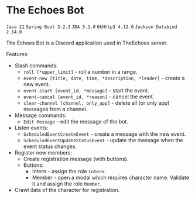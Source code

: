 <h1>The Echoes Bot</h1>
<code>Java 21</code>
<code>Spring Boot 3.2.3</code>
<code>JDA 5.1.0</code>
<code>OkHttp3 4.12.0</code>
<code>Jackson Databind 2.14.0</code>
<p>The Echoes Bot is a Discord application used in TheEchoes server.</p>
<p>Features:</p>
<ul>
    <li>Slash commands:<ul>
        <li><code>roll [*upper_limit]</code> - roll a number in a range.</li>
        <li><code>event-new [title, date, time, *description, *leader]</code> - create a new event.</li>
        <li><code>event-start [event_id, *message]</code> - start the event.</li>
        <li><code>event-cancel [event_id, *reason]</code> - cancel the event.</li>
        <li><code>clear-channel [channel, only_app]</code> - delete all (or only app) messages from a channel.</li>
    </ul></li>
    <li>Message commands:<ul>
        <li><code>Edit Message</code> - edit the message of the bot.</li>
    </ul></li>
    <li>Listen events:<ul>
        <li><code>ScheduledEventCreateEvent</code> - create a message with the new event.</li>
        <li><code>ScheduledEventUpdateStatusEvent</code> - update the message when the event status changes.</li>
    </ul></li>
    <li>Register new members:<ul>
        <li>Create registration message (with buttons).</li>
        <li>Buttons:<ul>
            <li>Intern - assign the role <code>Intern</code>.</li>
            <li>Member - open a modal which requires character name. Validate it and assign the role <code>Member</code>.</li>
        </ul></li>
    </ul></li>
    <li>Crawl data of the character for registration.</li>
</ul>